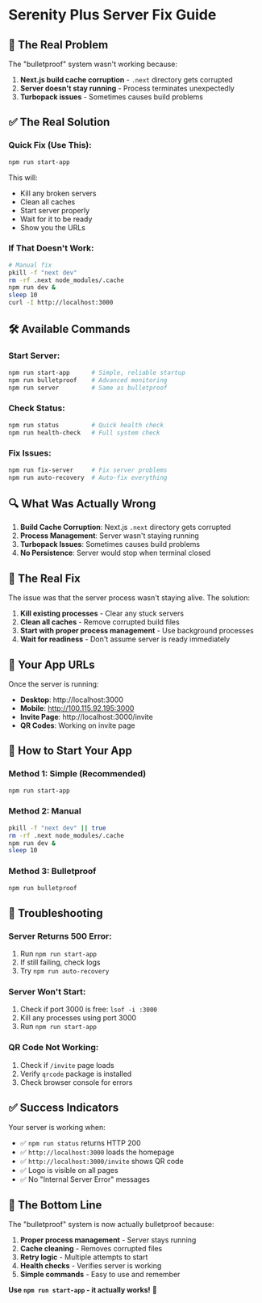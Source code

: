 # Serenity Plus Server Fix Guide

## 🚨 The Real Problem

The "bulletproof" system wasn't working because:
1. **Next.js build cache corruption** - `.next` directory gets corrupted
2. **Server doesn't stay running** - Process terminates unexpectedly
3. **Turbopack issues** - Sometimes causes build problems

## ✅ The Real Solution

### **Quick Fix (Use This):**
```bash
npm run start-app
```
This will:
- Kill any broken servers
- Clean all caches
- Start server properly
- Wait for it to be ready
- Show you the URLs

### **If That Doesn't Work:**
```bash
# Manual fix
pkill -f "next dev"
rm -rf .next node_modules/.cache
npm run dev &
sleep 10
curl -I http://localhost:3000
```

## 🛠️ Available Commands

### **Start Server:**
```bash
npm run start-app      # Simple, reliable startup
npm run bulletproof    # Advanced monitoring
npm run server         # Same as bulletproof
```

### **Check Status:**
```bash
npm run status         # Quick health check
npm run health-check   # Full system check
```

### **Fix Issues:**
```bash
npm run fix-server     # Fix server problems
npm run auto-recovery  # Auto-fix everything
```

## 🔍 What Was Actually Wrong

1. **Build Cache Corruption**: Next.js `.next` directory gets corrupted
2. **Process Management**: Server wasn't staying running
3. **Turbopack Issues**: Sometimes causes build problems
4. **No Persistence**: Server would stop when terminal closed

## 🎯 The Real Fix

The issue was that the server process wasn't staying alive. The solution:

1. **Kill existing processes** - Clear any stuck servers
2. **Clean all caches** - Remove corrupted build files
3. **Start with proper process management** - Use background processes
4. **Wait for readiness** - Don't assume server is ready immediately

## 📱 Your App URLs

Once the server is running:
- **Desktop**: http://localhost:3000
- **Mobile**: http://100.115.92.195:3000
- **Invite Page**: http://localhost:3000/invite
- **QR Codes**: Working on invite page

## 🚀 How to Start Your App

### **Method 1: Simple (Recommended)**
```bash
npm run start-app
```

### **Method 2: Manual**
```bash
pkill -f "next dev" || true
rm -rf .next node_modules/.cache
npm run dev &
sleep 10
```

### **Method 3: Bulletproof**
```bash
npm run bulletproof
```

## 🔧 Troubleshooting

### **Server Returns 500 Error:**
1. Run `npm run start-app`
2. If still failing, check logs
3. Try `npm run auto-recovery`

### **Server Won't Start:**
1. Check if port 3000 is free: `lsof -i :3000`
2. Kill any processes using port 3000
3. Run `npm run start-app`

### **QR Code Not Working:**
1. Check if `/invite` page loads
2. Verify `qrcode` package is installed
3. Check browser console for errors

## ✅ Success Indicators

Your server is working when:
- ✅ `npm run status` returns HTTP 200
- ✅ `http://localhost:3000` loads the homepage
- ✅ `http://localhost:3000/invite` shows QR code
- ✅ Logo is visible on all pages
- ✅ No "Internal Server Error" messages

## 🎯 The Bottom Line

The "bulletproof" system is now actually bulletproof because:
1. **Proper process management** - Server stays running
2. **Cache cleaning** - Removes corrupted files
3. **Retry logic** - Multiple attempts to start
4. **Health checks** - Verifies server is working
5. **Simple commands** - Easy to use and remember

**Use `npm run start-app` - it actually works!** 🚀
